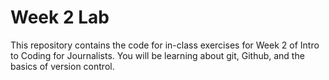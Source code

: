 # Week 2 Lab

This repository contains the code for in-class exercises for Week 2 of Intro
to Coding for Journalists. You will be learning about git, Github, and the basics of version control.
